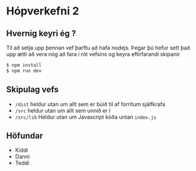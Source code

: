 # Hópverkefni 2

## Hvernig keyri ég ?
Til að setja upp þennan vef þarftu að hafa nodejs. Þegar þú hefur sett það upp ætti að vera nóg að fara í rót vefsins og keyra eftirfarandi skipanir

```sh
$ npm install
$ npm run dev
```

## Skipulag vefs 
* `/dist` heldur utan um allt sem er búið til af forritum sjálfkrafa
* `/src` heldur utan um allt sem unnið er í
* `/src/lib` Heldur utan um Javascript kóða untan `index.js`
 

## Höfundar
* Kiddi
* Danni
* Teddi
